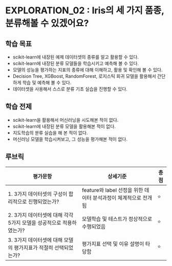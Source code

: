 # EXPLORATION_02 : Iris의 세 가지 품종, 분류해볼 수 있겠어요?

## 학습 목표
- scikit-learn에 내장된 예제 데이터셋의 종류를 알고 활용할 수 있다.
- scikit-learn에 내장된 분류 모델들을 학습시키고 예측해 볼 수 있다.
- 모델의 성능을 평가하는 지표의 종류에 대해 이해하고, 활용 및 확인해 볼 수 있다.
- Decision Tree, XGBoost, RandomForest, 로지스틱 회귀 모델을 활용해서 간단하게 학습 및 예측해 볼 수 있다.
- 데이터셋을 사용해서 스스로 분류 기초 실습을 진행할 수 있다.

## 학습 전제
- scikit-learn을 활용해서 머신러닝을 시도해본 적이 없다.
- scikit-learn에 내장된 분류 모델을 활용해본 적이 없다.
- 지도학습의 분류 실습을 해 본 적이 없다.
- 머신러닝 모델을 학습시켜보고, 그 성능을 평가해본 적이 없다.

## 루브릭
|평가문항|상세기준|총점|
|------|------|---|
|1. 3가지 데이터셋의 구성이 합리적으로 진행되었는가?|feature와 label 선정을 위한 데이터 분석과정이 체계적으로 전개됨|⭐️|
|2. 3가지 데이터셋에 대해 각각 5가지 모델을 성공적으로 적용하였는가?|모델학습 및 테스트가 정상적으로 수행되었음|⭐️|
|3. 3가지 데이터셋에 대해 모델의 평가지표가 적절히 선택되었는가?|평가지표 선택 및 이유 설명이 타당함|⭐️|

